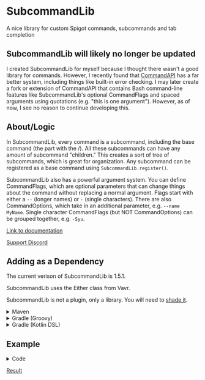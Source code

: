 # SubcommandLib
A nice library for custom Spigot commands, subcommands and tab completion

## SubcommandLib will likely no longer be updated
I created SubcommandLib for myself because I thought there wasn't a good library for commands. However, I recently found that [CommandAPI](https://www.spigotmc.org/resources/api-commandapi-1-16-5-1-21-4.62353/) has a far better system, including things like built-in error checking. I may later create a fork or extension of CommandAPI that contains Bash command-line features like SubcommandLib's optional CommandFlags and spaced arguments using quotations (e.g. "this is one argument"). However, as of now, I see no reason to continue developing this.

## About/Logic
In SubcommandLib, every command is a subcommand, including the base command (the part with the /). All these subcommands can have any amount of subcommand "children." This creates a sort of tree of subcommands, which is great for organization. Any subcommand can be registered as a base command using `SubcommandLib.register()`.

SubcommandLib also has a powerful argument system. You can define CommandFlags, which are optional parameters that can change things about the command without replacing a normal argument. Flags start with either a `--` (longer names) or `-` (single characters). There are also CommandOptions, which take in an additional parameter, e.g. `--name MyName`. Single character CommandFlags (but NOT CommandOptions) can be grouped together, e.g. `-Syu`.

[Link to documentation](https://dragin.xyz/javadoc/subcommandlib)

[Support Discord](https://discord.dragin.xyz)

## Adding as a Dependency

The current verison of SubcommandLib is 1.5.1.

SubcommandLib uses the Either class from Vavr.

SubcommandLib is not a plugin, only a library. You will need to [shade it](https://gradleup.com/shadow/).

<details>
<summary>Maven</summary>

```xml
<project>
    <repositories>
        <repository>
            <id>codemc</id>
            <url>https://repo.codemc.io/repository/quadragintillion/</url>
        </repository>
    </repositories>
    
    <dependencies>
        <dependency>
            <groupId>xyz.dragin</groupId>
            <artifactId>subcommandlib</artifactId>
            <version>VERSION</version>
        </dependency>
        <dependency>
            <groupId>io.vavr</groupId>
            <artifactId>vavr</artifactId>
            <version>0.10.6</version>
        </dependency>
    </dependencies>
</project>
```
</details>
<details>
<summary>Gradle (Groovy)</summary>

```gradle
repositories {
    maven { url 'https://repo.codemc.io/repository/quadragintillion/' }
}

dependencies {
    implementation 'xyz.dragin:subcommandlib:VERSION'
    implementation 'io.vavr:vavr:0.10.6'
}
```
</details>
<details>
<summary>Gradle (Kotlin DSL)</summary>

```kotlin
repositories {
    maven(url = "https://repo.codemc.io/repository/quadragintillion/")
}

dependencies {
    implementation("xyz.dragin:subcommandlib:VERSION")
    implementation("io.vavr:vavr:0.10.6")
}
```
</details>

## Example

<details>
<summary>Code</summary>

### SubcommandLibDemo.java
```java
public final class SubcommandLibDemo extends JavaPlugin {
  @Override
  public void onEnable() {
    SubcommandLib.register(new TestCommand(), this);
  }
}
```

### commands/test/TestCommand.java
```java
public class TestCommand implements Subcommand {
  @Override
  public @NotNull String getName() {
    return "test";
  }
  @Override
  public @NotNull List<Subcommand> getSubcommands() {
    return List.of(
        new ComplexSubcommand(), // A more complex subcommand (subcommand1)
        new SimpleSubcommand(), // A more simple sumbcommand (subcommand2)
        new TestCommand() // An infinitely recursive subcommand, because why not
    );
  } // This command does not override execute(), so it cannot be executed.
}
```

### commands/test/ComplexSubcommand.java
```java
public class ComplexSubcommand implements Subcommand {
    @Override
    public @NotNull String getName() {
        return "subcommand1";
    }

    @Override
    public @NotNull List<String> getAliases() {
        return List.of("alias");
    }

    @Override
    public boolean execute(@NotNull CommandSender sender, @NotNull List<Either<String, CommandFlag>> arguments) {
        // Split the arguments into normal arguments in flags, because in this case the order doesn't matter
        List<String> args = SubcommandUtils.getNormalArguments(arguments);
        List<CommandFlag> flags = SubcommandUtils.getFlags(arguments);

        if (args.size() == 1) {
            Player player = Bukkit.getPlayerExact(args.getFirst());
            if (player != null) {
                sender.sendMessage(ChatColor.GREEN + "Ran subcommand1 on " + args.getFirst() + "!");
                player.sendMessage(ChatColor.YELLOW + "Someone ran a command on you!");

                // --optional strikes them with lightning
                if (flags.contains(new CommandFlag("optional") { @Override public List<Character> getSuggestedNext(List<CommandFlag> previous) { return List.of(); }})) {;
                    player.getWorld().strikeLightning(player.getLocation());
                }

                // Check for -f and -r independently, although they can be typed together since they're one character and not CommandOptions
                // CommandFlag.simple() gives you a dummy CommandFlag for comparison purposes
                sender.sendMessage(flags.contains(CommandFlag.simple("f")) ? (ChatColor.GOLD + "flag -f specified") : (ChatColor.YELLOW + "flag -f not specified"));
                sender.sendMessage(flags.contains(CommandFlag.simple("r")) ? (ChatColor.GOLD + "flag -r specified") : (ChatColor.YELLOW + "flag -r not specified"));

                // Check whether --optional-with-option was specified
                // CommandOption.simple() functions the same as CommandFlag.simple()
                if (flags.contains(CommandOption.simple("optional-with-option"))) {
                    // Use the SubcommandUtils.findFromSimple() method to find the full flag
                    CommandOption option = (CommandOption) SubcommandUtils.findFromSimple(CommandOption.simple("optional-with-option"), flags);
                    if (option.getOption() != null) {
                        switch (option.getOption()) {
                            case "option1" -> sender.sendMessage(ChatColor.DARK_PURPLE + "You chose option 1");
                            case "option2" -> sender.sendMessage(ChatColor.DARK_BLUE + "You chose option 2");
                            case "pickme!!" -> sender.sendMessage(ChatColor.GREEN + "Your bank account has just been charged $192,331.97.");
                            default -> sender.sendMessage(ChatColor.RED + "That isn't a valid option!");
                        }
                    } else sender.sendMessage(ChatColor.RED + "You didn't specify an option to --optional-with-option");
                }
            } else sender.sendMessage(ChatColor.RED + "That player could not be found.");
        } else sender.sendMessage(ChatColor.RED + "You must specify a username!");

        return true;
    }

    @Override
    public @NotNull List<String> tabComplete(@NotNull CommandSender sender, @NotNull List<Either<String, CommandFlag>> arguments, String typed) {
        // Return the names of all online players, or nothing if there's already an argument
        return SubcommandUtils.getNormalArguments(arguments).isEmpty() ? Bukkit.getOnlinePlayers().stream().map(Player::getDisplayName).toList() : List.of();
    }

    @Override
    public @NotNull List<CommandFlag> getAllowedFlags(@NotNull CommandSender sender) {
        return List.of(
                CommandFlag.simple("optional"), // Flag --optional
                new CommandOption("optional-with-option") { // Flag --optional-with-option
                    @Override
                    public @NotNull List<String> getSuggestedOptions() {
                        return List.of("option1", "option2", "pickme!!"); // Suggested parameter choices for tab completion
                    }
                },
                new CommandFlag("f") { // Flag -f
                    @Override
                    public List<Character> getSuggestedNext(List<CommandFlag> previous) {
                        // Suggest -r unless it's already been given
                        return previous.contains(CommandFlag.simple("r")) ? List.of() : List.of('r');
                    }
                },
                new CommandFlag("r") { // Flag -r
                    @Override
                    public List<Character> getSuggestedNext(List<CommandFlag> previous) {
                        // Suggest -f unless it's already been given
                        return previous.contains(CommandFlag.simple("f")) ? List.of() : List.of('f');
                    }
                }
        );
    }

    // The default behavior for suggestFlags() is to suggest any flags that haven't already been used. In this case, we don't need to override it.
}
```

### commands/test/SimpleSubcommand.java
```java
public class SimpleSubcommand implements Subcommand {
    @Override
    public @NotNull String getName() {
        return "subcommand2";
    }

    @Override
    public boolean execute(@NotNull CommandSender sender, @NotNull List<Either<String, CommandFlag>> arguments) {
        // Send the player nothing but their arguments as a formatted array
        // All the stream stuff does is convert all the arguments into strings
        sender.sendMessage(Arrays.toString(arguments
                .stream()
                .map(Object::toString)
                .toArray()
        ));
        return true;
    }
}
```

</details>

[Result](https://youtu.be/HIiT0cBvs4Y)
